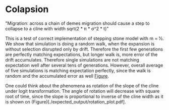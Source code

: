 # Colapsion

"Migration: across a chain of demes migration should cause a step to collapse to a cline with width sqrt(2 * π * σ^2 * t)"

This is a test of correct implementation of stepping stone model with m = ½. We show that simulation is doing a random walk, when the expansion is without selection disrupted only by drift. Therefore the first few generations are perfectly matching expectations, but longer walk is, more error of the drift accumulates. Therefore single simulations are not matching expectation well after several tens of generations. However, overall average of five simulations is matching expectation perfectly, since the walk is random and the accumulated error as well [Figure](expected_output/width_over_time_wo_selection.pdf).

One could think about the phenomena as rotation of the slope of the cline under logit transformation. The angle of rotation will decrease with square root of time, since the slope is proportional to inverse of the cline width as it is shown on (Figure)[./expected_output/rotation_plot.pdf].
